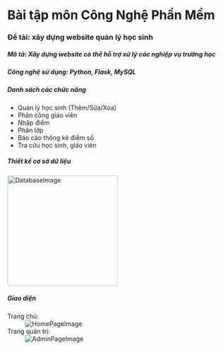 # Bài tập môn Công Nghệ Phần Mềm
<h3>Đề tài: xây dựng website quản lý học sinh</h3>
<h5>Mô tả: Xây dựng website có thể hỗ trợ xử lý các nghiệp vụ trường học</h5>
<h5>Công nghệ sử dụng: Python, Flask, MySQL</h5>
<h5>Danh sách các chức năng</h5>
<ul>
  <li>Quản lý học sinh (Thêm/Sửa/Xóa)</li>
  <li>Phân công giáo viên</li>
  <li>Nhập điểm</li>
  <li>Phân lớp</li>
  <li>Báo cáo thống kê điểm số</li>
  <li>Tra cứu học sinh, giáo viên</li>
</ul>
<h5>Thiết kế cơ sở dữ liệu</h5>
<img src="https://user-images.githubusercontent.com/73629604/148506026-e0b13aa8-ec97-454a-b0dc-ad5b9979b1f8.png" alt="DatabaseImage" width="250"/>
<h5>Giao diện</h5>
<dl>
<dt>Trang chủ:</dt>
<dd>
  <img src="https://user-images.githubusercontent.com/73629604/148504815-66f5fb2d-6946-443f-8ef7-b3b5d829b075.png" alt="HomePageImage"/>
</dd>

<dt>Trang quản trị:</dt>
<dd>
  <img src="https://user-images.githubusercontent.com/73629604/148505406-f79e84c7-54a2-484a-bce2-b4216c86abe5.JPG" alt="AdminPageImage"/>
</dd>

